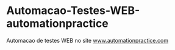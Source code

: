 # Automacao-Testes-WEB-automationpractice
Automacao de testes WEB no site www.automationpractice.com
